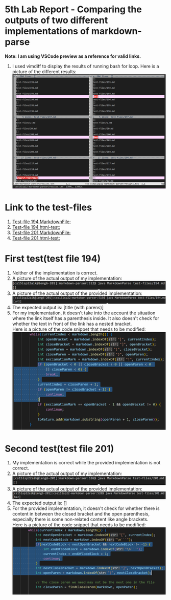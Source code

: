 # 5th Lab Report - Comparing the outputs of two different implementations of markdown-parse  

**Note: I am using VSCode preview as a reference for valid links.** 

1. I used vimdiff to display the results of running bash for loop. Here is a picture of the different results:
![image](lab5_pics/Different_Results.png) 

# Link to the test-files 
1. [Test-file 194 MarkdownFile:](https://github.com/nidhidhamnani/markdown-parser/blob/main/test-files/194.md) 
2. [Test-file 194 html-test:](https://github.com/nidhidhamnani/markdown-parser/blob/main/test-files/194.html.test) 
3. [Test-file 201 MarkdownFile:](https://github.com/nidhidhamnani/markdown-parser/blob/main/test-files/201.md) 
4. [Test-file 201 html-test:](https://github.com/nidhidhamnani/markdown-parser/blob/main/test-files/201.html.test)

# First test(test file 194) 
1. Neither of the implementation is correct.
2. A picture of the actual output of my implementation:
![image](lab5_pics/Test194_MyImplementation.png) 
3. A picture of the actual output of the provided implementation:
![image](lab5_pics/Test194_OtherImplementation.png) 
4. The expected output is: [title (with parens)] 
5. For my implementation, it doesn't take into the account the situation where 
the link itself has a parenthesis inside. It also doesn't check for whether the text in front of the link has a nested bracket.  
Here is a picture of the code snippet that needs to be modified:
![image](lab5_pics/1st_Test_Code_Snippet.png) 

# Second test(test file 201) 
1. My implementation is correct while the provided implementation is not correct. 
2. A picture of the actual output of my implementation: 
![image](lab5_pics/Test201_MyImplementation.png) 
3. A picture of the actual output of the provided implementation:
![image](lab5_pics/Test201_OtherImplementation.png) 
4. The expected output is: [] 
5. For the provided implementation, it doesn't check for whether there is content in between the closed bracket and the open parenthesis, especially there is some non-related content like angle brackets.  
Here is a picture of the code snippet that needs to be modified:
![image](lab5_pics/2nd_Test_Code_Snippet.png) 